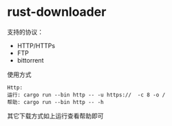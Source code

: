 # rust-downloader
支持的协议：
- HTTP/HTTPs
- FTP
- bittorrent


使用方式
 ```
 Http:
 运行: cargo run --bin http -- -u https://  -c 8 -o /
 帮助: cargo run --bin http -- -h
```
其它下载方式如上运行查看帮助即可